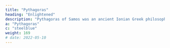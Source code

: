 ```yaml
---
title: "Pythagoras"
heading: "Enlightened"
description: "Pythagoras of Samos was an ancient Ionian Greek philosopher whose teachings influenced Plato, Aristotle, and subsequently Western philosophy"
a: "Pythagoras"
c: "steelblue"
weight: 169
# date: 2022-05-10
---
```


<!-- 2022-01-29 -->
<!-- # He made his teachings mysterious so as to not let it be used for evil. We solve this by unlocking his works while using machine learning to filter out those with bad intentions. He is one of the foundations of Material Superphysics, aside from Descartes and Kepler -->

<!-- (c.570 – c.495 BC) -->